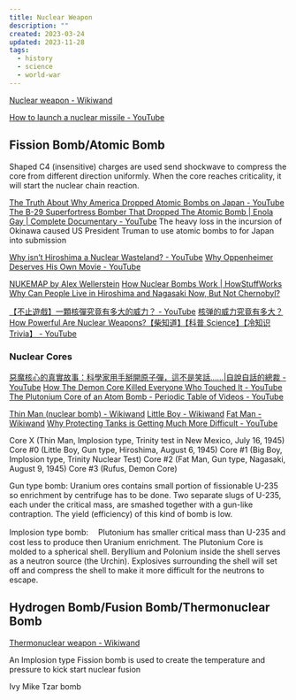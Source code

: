 ```yaml
---
title: Nuclear Weapon
description: ""
created: 2023-03-24
updated: 2023-11-28
tags:
  - history
  - science
  - world-war
---
```


[Nuclear weapon - Wikiwand](https://www.wikiwand.com/en/nuclear%20bomb)

[How to launch a nuclear missile - YouTube](https://www.youtube.com/watch?v=7Wi8pjzsFD4)

## Fission Bomb/Atomic Bomb

Shaped C4 (insensitive) charges are used send shockwave to compress the core from different direction uniformly. When the core reaches criticality, it will start the nuclear chain reaction.

[The Truth About Why America Dropped Atomic Bombs on Japan - YouTube](https://www.youtube.com/watch?v=gOVCx4yiICM)
[The B-29 Superfortress Bomber That Dropped The Atomic Bomb | Enola Gay | Complete Documentary - YouTube](https://www.youtube.com/watch?v=a1UnKZI1csg)
The heavy loss in the incursion of Okinawa caused US President Truman to use atomic bombs to for Japan into submission

[Why isn’t Hiroshima a Nuclear Wasteland? - YouTube](https://www.youtube.com/watch?v=e3RRycSmd5A)
[Why Oppenheimer Deserves His Own Movie - YouTube](https://www.youtube.com/watch?v=Xzv84ZdtlE0)

[NUKEMAP by Alex Wellerstein](https://nuclearsecrecy.com/nukemap/)
[How Nuclear Bombs Work | HowStuffWorks](http://science.howstuffworks.com/nuclear-bomb.htm/printable)
[Why Can People Live in Hiroshima and Nagasaki Now, But Not Chernobyl?](http://www.todayifoundout.com/index.php/2013/10/can-people-live-hiroshima-nagasaki-now-chernobyl/)

[【不止遊戲】一顆核彈究竟有多大的威力？ - YouTube](https://www.youtube.com/watch?v=BMBm1l5KUKs)
[核弹的威力究竟有多大？How Powerful Are Nuclear Weapons?【柴知道】【科普 Science】【冷知识 Trivia】 - YouTube](https://www.youtube.com/watch?v=Ayo5lUGCJuA)

### Nuclear Cores

[惡魔核心的真實故事：科學家用手掰開原子彈，這不是笑話……|自說自話的總裁 - YouTube](https://www.youtube.com/watch?v=9MzcKz_CsMY)
[How The Demon Core Killed Everyone Who Touched It - YouTube](https://www.youtube.com/watch?v=rlywR2PNwCg)
[The Plutonium Core of an Atom Bomb - Periodic Table of Videos - YouTube](https://www.youtube.com/watch?v=QLZMzsRB86E)

[Thin Man (nuclear bomb) - Wikiwand](<https://www.wikiwand.com/en/Thin_Man_(nuclear_bomb)>)
[Little Boy - Wikiwand](https://www.wikiwand.com/en/Little_Boy)
[Fat Man - Wikiwand](https://www.wikiwand.com/en/Fat_Man)
[Why Protecting Tanks is Getting Much More Difficult - YouTube](https://www.youtube.com/watch?v=C4NmOss83XI)

Core X (Thin Man, Implosion type, Trinity test in New Mexico, July 16, 1945)
Core #0 (Little Boy, Gun type, Hiroshima, August 6, 1945)
Core #1 (Big Boy, Implosion type, Trinity Nuclear Test)
Core #2 (Fat Man, Gun type, Nagasaki, August 9, 1945)
Core #3 (Rufus, Demon Core)

Gun type bomb: Uranium ores contains small portion of fissionable U-235 so enrichment by centrifuge has to be done. Two separate slugs of U-235, each under the critical mass, are smashed together with a gun-like contraption. The yield (efficiency) of this kind of bomb is low.

Implosion type bomb:　 Plutonium has smaller critical mass than U-235 and cost less to produce then Uranium enrichment. The Plutonium Core is molded to a spherical shell. Beryllium and Polonium inside the shell serves as a neutron source (the Urchin). Explosives surrounding the shell will set off and compress the shell to make it more difficult for the neutrons to escape.

## Hydrogen Bomb/Fusion Bomb/Thermonuclear Bomb

[Thermonuclear weapon - Wikiwand](https://www.wikiwand.com/en/Thermonuclear_weapon)

An Implosion type Fission bomb is used to create the temperature and pressure to kick start nuclear fusion

Ivy Mike
Tzar bomb
